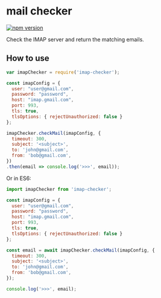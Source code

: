 # mail checker
[![npm version](https://badge.fury.io/js/imap-checker.svg)](https://badge.fury.io/js/imap-checker)

Check the IMAP server and return the matching emails.

## How to use

```javascript
var imapChecker = require('imap-checker');

const imapConfig = {
  user: "user@gmail.com",
  password: "password",
  host: "imap.gmail.com",
  port: 993,
  tls: true,
  tlsOptions: { rejectUnauthorized: false }
};

imapChecker.checkMail(imapConfig, {
  timeout: 300,
  subject: '<subject>',
  to: 'john@gmail.com',
  from: 'bob@gmail.com',
})
.then(email => console.log('>>>', email));
```

Or in ES6:
```javascript
import imapChecker from 'imap-checker';

const imapConfig = {
  user: "user@gmail.com",
  password: "password",
  host: "imap.gmail.com",
  port: 993,
  tls: true,
  tlsOptions: { rejectUnauthorized: false }
};

const email = await imapChecker.checkMail(imapConfig, {
  timeout: 300,
  subject: '<subject>',
  to: 'john@gmail.com',
  from: 'bob@gmail.com',
});

console.log('>>>', email);
```
